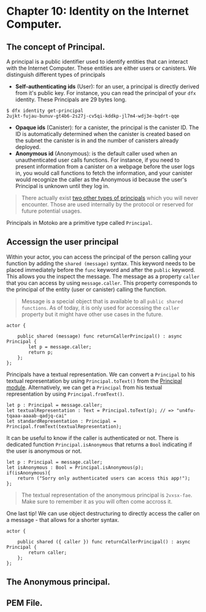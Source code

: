 # Chapter 10: Identity on the Internet Computer.
## The concept of Principal.
A principal is a public identifier used to identify entities that can interact with the Internet Computer. These entities are either users or canisters. We distinguish different types of principals
- **Self-authenticating ids** (User): for an user, a principal is directly derived from it's public key. For instance, you can read the principal of your `dfx` identity. These Principals are 29 bytes long.
```motoko
$ dfx identity get-principal
2ujkt-fujau-bunuv-gt4b6-2s27j-cv5qi-kddkp-jl7m4-wdj3e-bqdrt-qqe
```
- **Opaque ids** (Canister): for a canister, the principal is the canister ID. The ID is automatically determined when the canister is created based on the subnet the canister is in and the number of canisters already deployed.
- **Anonymous id** (Anonymous): is the default caller used when an unauthenticated user calls functions. For instance, if you need to present information from a canister on a webpage before the user logs in, you would call functions to fetch the information, and your canister would recognize the caller as the Anonymous id because the user's Principal is unknown until they log in.

> There actually exist [two other types of principals](https://internetcomputer.org/docs/current/references/ic-interface-spec#id-classes) which you will never encounter. Those are used internally by the protocol or reserved for future potential usages. 

Principals in Motoko are a primitive type called `Principal`. 
## Accessign the user principal
Within your actor, you can access the principal of the person calling your function by adding the `shared (message)` syntax. This keyword needs to be placed immediately before the `func` keyword and after the `public` keyword. This allows you the inspect the message. 
The message as a property `caller` that you can access by using `message.caller`. This property corresponds to the principal of the entity (user or canister) calling the function.

> Message is a special object that is available to all `public shared functions`. As of today, it is only used for accessing the `caller` property but it might have other use cases in the future.

```motoko
actor {

    public shared (message) func returnCallerPrincipal() : async Principal {
        let p = message.caller;
        return p;
    };
};
```
Principals have a textual representation. We can convert a `Principal` to his textual representation by using `Principal.toText()` from the [Principal module](https://internetcomputer.org/docs/current/motoko/main/base/Principal). Alternatively, we can get a `Principal` from his textual representation by using `Principal.fromText()`.

```motoko
let p : Principal = message.caller;
let textualRepresentation : Text = Principal.toText(p); // => "un4fu-tqaaa-aaaab-qadjq-cai"
let standardRepresentation : Principal = Principal.fromText(textualRepresentation); 
```

It can be useful to know if the caller is authenticated or not. There is dedicated function `Principal.isAnonymous` that returns a `Bool` indicating if the user is anonymous or not. 
```motoko
let p : Principal = message.caller;
let isAnonymous : Bool = Principal.isAnonymous(p);
if(isAnonymous){
    return ("Sorry only authenticated users can access this app!");
};
```
> The textual representation of the anonymous principal is `2vxsx-fae`. Make sure to remember it as you will often come accross it.

One last tip! We can use object destructuring to directly access the caller on a message - that allows for a shorter syntax. 
```motoko
actor {

    public shared ({ caller }) func returnCallerPrincipal() : async Principal {
        return caller;
    };
};
```
## The Anonymous principal.
## PEM File.